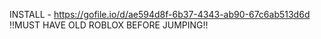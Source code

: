 INSTALL - https://gofile.io/d/ae594d8f-6b37-4343-ab90-67c6ab513d6d
!!MUST HAVE OLD ROBLOX BEFORE JUMPING!!

